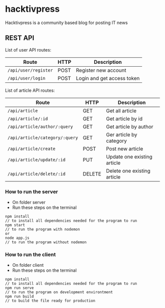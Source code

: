 # hacktivpress
Hacktivpress is a community based blog for posting IT news

## REST API
List of user API routes:

Route | HTTP | Description
--- | --- | ---
`/api/user/register` | POST | Register new account
`/api/user/login` | POST | Login and get access token

List of article API routes:

Route | HTTP | Description
--- | --- | ---
`/api/article` | GET | Get all article
`/api/article/:id` | GET | Get article by id
`/api/article/author/:query` | GET | Get article by author
`/api/article/category/:query` | GET | Ger article by category
`/api/article/create` | POST | Post new article
`/api/article/update/:id` | PUT | Update one existing article
`/api/article/delete/:id` | DELETE | Delete one existing article

### How to run the server
- On folder server
- Run these steps on the terminal
```
npm install
// to install all dependencies needed for the program to run
npm start
// to run the program with nodemon
or
node app.js
// to run the program without nodemon
```

### How to run the client
- On folder client
- Run these steps on the terminal
```
npm install
// to install all dependencies needed for the program to run
npm run serve
// to run the program on development environtment
npm run build
// to build the file ready for production
```